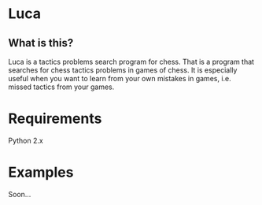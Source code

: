 # Luca
## What is this?
Luca is a tactics problems search program for chess. That is a program that searches for chess tactics problems in games of chess. It is especially useful when you want to learn from your own mistakes in games, i.e. missed tactics from your games.
# Requirements
Python 2.x
# Examples
Soon...
